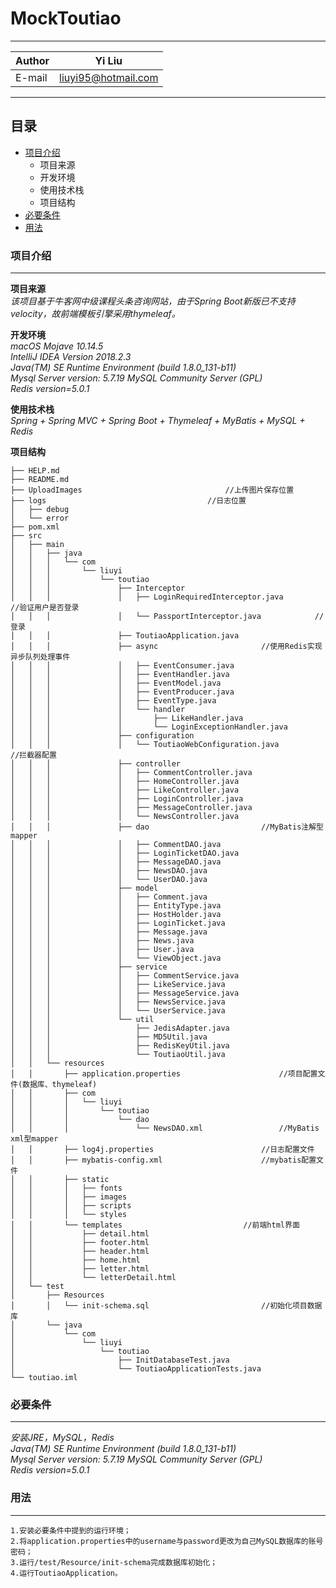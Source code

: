 # MockToutiao

****
	
|Author|Yi Liu|
|---|---
|E-mail|liuyi95@hotmail.com


****
## 目录
* [项目介绍](#项目介绍)
    * 项目来源
    * 开发环境
    * 使用技术栈
    * 项目结构
* [必要条件](#必要条件)
* [用法](#用法)

### 项目介绍
------
__项目来源__  
  *该项目基于牛客网中级课程头条咨询网站，由于Spring Boot新版已不支持velocity，故前端模板引擎采用thymeleaf。*
	
__开发环境__  
  *macOS Mojave 10.14.5*  
  *IntelliJ IDEA Version 2018.2.3*  
  *Java(TM) SE Runtime Environment (build 1.8.0_131-b11)*  
  *Mysql Server version: 5.7.19 MySQL Community Server (GPL)*  
  *Redis version=5.0.1*  
	
__使用技术栈__  
  *Spring + Spring MVC + Spring Boot + Thymeleaf + MyBatis + MySQL + Redis*  

__项目结构__
```
├── HELP.md
├── README.md
├── UploadImages								//上传图片保存位置
├── logs									//日志位置
│   ├── debug
│   └── error
├── pom.xml
├── src
│   ├── main
│   │   ├── java
│   │   │   └── com
│   │   │       └── liuyi
│   │   │           └── toutiao
│   │   │               ├── Interceptor							
│   │   │               │   ├── LoginRequiredInterceptor.java			//验证用户是否登录
│   │   │               │   └── PassportInterceptor.java			//登录
│   │   │               ├── ToutiaoApplication.java
│   │   │               ├── async						//使用Redis实现异步队列处理事件
│   │   │               │   ├── EventConsumer.java
│   │   │               │   ├── EventHandler.java
│   │   │               │   ├── EventModel.java
│   │   │               │   ├── EventProducer.java
│   │   │               │   ├── EventType.java
│   │   │               │   └── handler
│   │   │               │       ├── LikeHandler.java
│   │   │               │       └── LoginExceptionHandler.java
│   │   │               ├── configuration
│   │   │               │   └── ToutiaoWebConfiguration.java			//拦截器配置
│   │   │               ├── controller
│   │   │               │   ├── CommentController.java
│   │   │               │   ├── HomeController.java
│   │   │               │   ├── LikeController.java
│   │   │               │   ├── LoginController.java
│   │   │               │   ├── MessageController.java
│   │   │               │   └── NewsController.java
│   │   │               ├── dao							//MyBatis注解型mapper
│   │   │               │   ├── CommentDAO.java
│   │   │               │   ├── LoginTicketDAO.java
│   │   │               │   ├── MessageDAO.java
│   │   │               │   ├── NewsDAO.java
│   │   │               │   └── UserDAO.java
│   │   │               ├── model
│   │   │               │   ├── Comment.java
│   │   │               │   ├── EntityType.java
│   │   │               │   ├── HostHolder.java
│   │   │               │   ├── LoginTicket.java
│   │   │               │   ├── Message.java
│   │   │               │   ├── News.java
│   │   │               │   ├── User.java
│   │   │               │   └── ViewObject.java
│   │   │               ├── service
│   │   │               │   ├── CommentService.java
│   │   │               │   ├── LikeService.java
│   │   │               │   ├── MessageService.java
│   │   │               │   ├── NewsService.java
│   │   │               │   └── UserService.java
│   │   │               └── util
│   │   │                   ├── JedisAdapter.java
│   │   │                   ├── MD5Util.java
│   │   │                   ├── RedisKeyUtil.java
│   │   │                   └── ToutiaoUtil.java
│   │   └── resources
│   │       ├── application.properties						//项目配置文件(数据库、thymeleaf)
│   │       ├── com	
│   │       │   └── liuyi
│   │       │       └── toutiao
│   │       │           └── dao
│   │       │               └── NewsDAO.xml					//MyBatis xml型mapper
│   │       ├── log4j.properties						//日志配置文件
│   │       ├── mybatis-config.xml						//mybatis配置文件
│   │       ├── static
│   │       │   ├── fonts
│   │       │   ├── images
│   │       │   ├── scripts
│   │       │   └── styles
│   │       └── templates							//前端html界面
│   │           ├── detail.html
│   │           ├── footer.html
│   │           ├── header.html
│   │           ├── home.html
│   │           ├── letter.html
│   │           └── letterDetail.html
│   └── test
│       ├── Resources
│       │   └── init-schema.sql							//初始化项目数据库
│       └── java
│           └── com
│               └── liuyi
│                   └── toutiao
│                       ├── InitDatabaseTest.java
│                       └── ToutiaoApplicationTests.java
└── toutiao.iml

```

### 必要条件
------
  *安装JRE，MySQL，Redis*  
  *Java(TM) SE Runtime Environment (build 1.8.0_131-b11)*  
  *Mysql Server version: 5.7.19 MySQL Community Server (GPL)*  
  *Redis version=5.0.1*  
  
### 用法
------
	1.安装必要条件中提到的运行环境；
	2.将application.properties中的username与password更改为自己MySQL数据库的账号密码；
	3.运行/test/Resource/init-schema完成数据库初始化；
	4.运行ToutiaoApplication。
